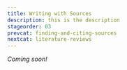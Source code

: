 ```yaml
---
title: Writing with Sources
description: this is the description
stageorder: 03
prevcat: finding-and-citing-sources
nextcat: literature-reviews
---
```

<p><em>Coming soon!</em></p>